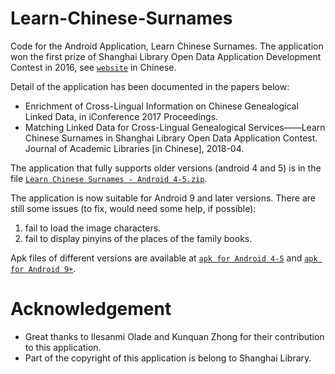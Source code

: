 # Learn-Chinese-Surnames
Code for the Android Application, Learn Chinese Surnames. The application won the first prize of Shanghai Library Open Data Application Development Contest in 2016, see [```website```](http://pcrc.library.sh.cn/zt/opendata/2016/) in Chinese.

Detail of the application has been documented in the papers below:
* Enrichment of Cross-Lingual Information on Chinese Genealogical Linked Data, in iConference 2017 Proceedings.
* Matching Linked Data for Cross-Lingual Genealogical Services——Learn Chinese Surnames in Shanghai Library Open Data Application Contest. Journal of Academic Libraries [in Chinese], 2018-04.

The application that fully supports older versions (android 4 and 5) is in the file [```Learn Chinese Surnames - Android 4-5.zip```](https://github.com/acadTags/Learn-Chinese-Surnames/blob/master/Learn%20Chinese%20Surnames%20-%20Android%204-5.zip).

The application is now suitable for Android 9 and later versions. There are still some issues (to fix, would need some help, if possible):
1. fail to load the image characters.
2. fail to display pinyins of the places of the family books.

Apk files of different versions are available at [```apk for Android 4-5```](https://github.com/acadTags/Learn-Chinese-Surnames/blob/master/Learn%20Chinese%20Surnames%20-%20Android%204-5.apk) and [```apk for Android 9+```](https://github.com/acadTags/Learn-Chinese-Surnames/blob/master/Learn%20Chinese%20Surnames%20-%20Android%209%2B%20(beta).apk).

# Acknowledgement
* Great thanks to Ilesanmi Olade and Kunquan Zhong for their contribution to this application.
* Part of the copyright of this application is belong to Shanghai Library.
